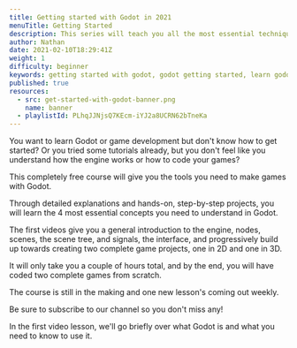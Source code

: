 ```yaml
---
title: Getting started with Godot in 2021
menuTitle: Getting Started
description: This series will teach you all the most essential techniques you need to know to get started with Godot, with hands-on examples.
author: Nathan
date: 2021-02-10T18:29:41Z
weight: 1
difficulty: beginner
keywords: getting started with godot, godot getting started, learn godot, godot for beginners, godot 2021
published: true
resources:
  - src: get-started-with-godot-banner.png
    name: banner
  - playlistId: PLhqJJNjsQ7KEcm-iYJ2a8UCRN62bTneKa
---
```


You want to learn Godot or game development but don't know how to get started? Or you tried some tutorials already, but you don't feel like you understand how the engine works or how to code your games?

This completely free course will give you the tools you need to make games with Godot.

Through detailed explanations and hands-on, step-by-step projects, you will learn the 4 most essential concepts you need to understand in Godot.

The first videos give you a general introduction to the engine, nodes, scenes, the scene tree, and signals, the interface, and progressively build up towards creating two complete game projects, one in 2D and one in 3D.

It will only take you a couple of hours total, and by the end, you will have coded two complete games from scratch.

<Note>
The course is still in the making and one new lesson's coming out weekly.

Be sure to subscribe to our channel so you don't miss any!
</Note>

In the first video lesson, we'll go briefly over what Godot is and what you need to know to use it.

